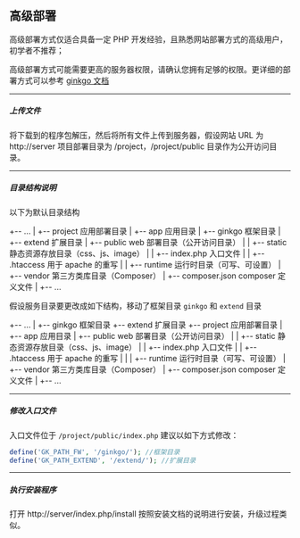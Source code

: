 ## 高级部署

高级部署方式仅适合具备一定 PHP 开发经验，且熟悉网站部署方式的高级用户，初学者不推荐；

高级部署方式可能需要更高的服务器权限，请确认您拥有足够的权限。更详细的部署方式可以参考 [ginkgo 文档](//doc.baigo.net/ginkgo/index/deploy/)

----------

##### 上传文件

将下载到的程序包解压，然后将所有文件上传到服务器，假设网站 URL 为 http://server 项目部署目录为 /project，/project/public 目录作为公开访问目录。

----------

##### 目录结构说明

以下为默认目录结构

  +--  ...
  |
  +-- project   应用部署目录
  |   +-- app                    应用目录
  |   +-- ginkgo                 框架目录
  |   +-- extend                 扩展目录
  |   +-- public                 web 部署目录（公开访问目录）
  |   |   +-- static             静态资源存放目录（css、js、image）
  |   |   +-- index.php          入口文件
  |   |   +-- .htaccess          用于 apache 的重写
  |
  |   +-- runtime                运行时目录（可写、可设置）
  |   +-- vendor                 第三方类库目录（Composer）
  |   +-- composer.json          composer 定义文件
  |
  +--  ...

假设服务目录要更改成如下结构，移动了框架目录 `ginkgo` 和 `extend` 目录

  +--  ...
  |
  +-- ginkgo    框架目录
  +-- extend    扩展目录
  +-- project   应用部署目录
  |   +-- app                    应用目录
  |   +-- public                 web 部署目录（公开访问目录）
  |   |   +-- static             静态资源存放目录（css、js、image）
  |   |   +-- index.php          入口文件
  |   |   +-- .htaccess          用于 apache 的重写
  |   |
  |   +-- runtime                运行时目录（可写、可设置）
  |   +-- vendor                 第三方类库目录（Composer）
  |   +-- composer.json          composer 定义文件
  |
  +--  ...

----------

##### 修改入口文件

入口文件位于 `/project/public/index.php` 建议以如下方式修改：

```php
define('GK_PATH_FW', '/ginkgo/'); //框架目录
define('GK_PATH_EXTEND', '/extend/'); //扩展目录
```

----------

##### 执行安装程序

打开 http://server/index.php/install 按照安装文档的说明进行安装，升级过程类似。
